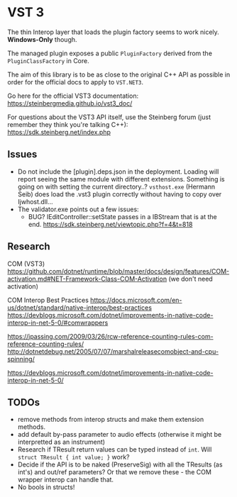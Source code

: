 # VST 3

The thin Interop layer that loads the plugin factory seems to work nicely. **Windows-Only** though.

The managed plugin exposes a public `PluginFactory` derived from the `PluginClassFactory` in Core.

The aim of this library is to be as close to the original C++ API as possible in order for the official docs to apply to `VST.NET3`.

Go here for the official VST3 documentation: https://steinbergmedia.github.io/vst3_doc/

For questions about the VST3 API itself, use the Steinberg forum (just remember they think you're talking C++): https://sdk.steinberg.net/index.php

## Issues

- Do not include the [plugin].deps.json in the deployment. Loading will report seeing the same module with different extensions.
Something is going on with setting the current directory..?
`vsthost.exe` (Hermann Seib) does load the .vst3 plugin correctly without having to copy over Ijwhost.dll...
- The validator.exe points out a few issues:
    - BUG? IEditController::setState passes in a IBStream that is at the end. https://sdk.steinberg.net/viewtopic.php?f=4&t=818



## Research

COM (VST3)
https://github.com/dotnet/runtime/blob/master/docs/design/features/COM-activation.md#NET-Framework-Class-COM-Activation
(we don't need activation)

COM Interop Best Practices
https://docs.microsoft.com/en-us/dotnet/standard/native-interop/best-practices
https://devblogs.microsoft.com/dotnet/improvements-in-native-code-interop-in-net-5-0/#comwrappers

https://jpassing.com/2009/03/26/rcw-reference-counting-rules-com-reference-counting-rules/
http://dotnetdebug.net/2005/07/07/marshalreleasecomobject-and-cpu-spinning/

https://devblogs.microsoft.com/dotnet/improvements-in-native-code-interop-in-net-5-0/


## TODOs

- remove methods from interop structs and make them extension methods.
- add default by-pass parameter to audio effects (otherwise it might be interpretted as an instrument)
- Research if TResult return values can be typed instead of `int`. Will `struct TResult { int value; }` work?
- Decide if the API is to be naked (PreserveSig) with all the TResults (as int's) and out/ref parameters? 
    Or that we remove these - the COM wrapper interop can handle that.
- No bools in structs!
